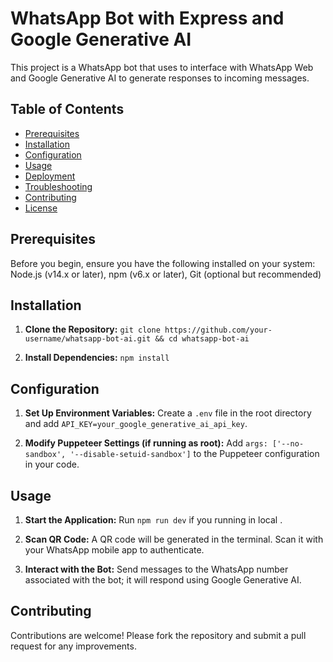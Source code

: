 # WhatsApp Bot with Express and Google Generative AI

This project is a WhatsApp bot that uses to interface with WhatsApp Web and Google Generative AI to generate responses to incoming messages.

## Table of Contents

- [Prerequisites](#prerequisites)
- [Installation](#installation)
- [Configuration](#configuration)
- [Usage](#usage)
- [Deployment](#deployment)
- [Troubleshooting](#troubleshooting)
- [Contributing](#contributing)
- [License](#license)

## Prerequisites

Before you begin, ensure you have the following installed on your system: Node.js (v14.x or later), npm (v6.x or later), Git (optional but recommended)

## Installation

1. **Clone the Repository:** `git clone https://github.com/your-username/whatsapp-bot-ai.git && cd whatsapp-bot-ai`

2. **Install Dependencies:** `npm install`

## Configuration

1. **Set Up Environment Variables:** Create a `.env` file in the root directory and add `API_KEY=your_google_generative_ai_api_key`.

2. **Modify Puppeteer Settings (if running as root):** Add `args: ['--no-sandbox', '--disable-setuid-sandbox']` to the Puppeteer configuration in your code.

## Usage

1. **Start the Application:** Run `npm run dev` if you running in local .

2. **Scan QR Code:** A QR code will be generated in the terminal. Scan it with your WhatsApp mobile app to authenticate.

3. **Interact with the Bot:** Send messages to the WhatsApp number associated with the bot; it will respond using Google Generative AI.

## Contributing

Contributions are welcome! Please fork the repository and submit a pull request for any improvements.

